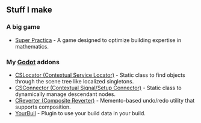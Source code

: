 ## Stuff I make

### A big game

* [Super Practica](https://codeberg.org/superpractica/superpractica) - A game designed to optimize building expertise in mathematics.

### My [Godot](https://github.com/godotengine/godot) addons

* [CSLocator (Contextual Service Locator)](https://codeberg.org/svetogam/cslocator) - Static class to find objects through the scene tree like localized singletons.
* [CSConnector (Contextual Signal/Setup Connector)](https://codeberg.org/svetogam/csconnector) - Static class to dynamically manage descendant nodes.
* [CReverter (Composite Reverter)](https://codeberg.org/svetogam/creverter) - Memento-based undo/redo utility that supports composition.
* [YourBuil](https://codeberg.org/svetogam/yourbuil) - Plugin to use your build data in your build.
